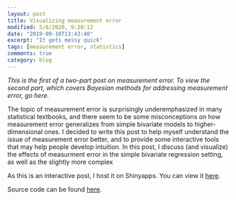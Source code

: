 ```yaml
---
layout: post
title: Visualizing measurement error
modified: 5/6/2020, 9:20:12
date: "2019-09-10T13:43:40"
excerpt: "It gets messy quick"
tags: [measurement error, statistics]
comments: true
category: blog
---
```


_This is the first of a two-part post on measurement error. To view the second part, which covers Bayesian methods for addressing measurement error, go here._

The topic of measurement error is surprisingly underemphasized in many statistical textbooks, and there seem to be some misconceptions on how measurement error generalizes from simple bivariate models to higher-dimensional ones. I decided to write this post to help myself understand the issue of measurement error better, and to provide some interactive tools that may help people develop intuition. In this post, I discuss (and visualize) the effects of measurment error in the simple bivariate regression setting, as well as the slightly more complex 

As this is an interactive post, I host it on Shinyapps. You can view it [here](https://keithbarnatchez.shinyapps.io/measurement_error/).

Source code can be found [here](https://github.com/kbarnatchez/kbarnatchez/tree/master/content/post/2020-09-08-meas-error).
